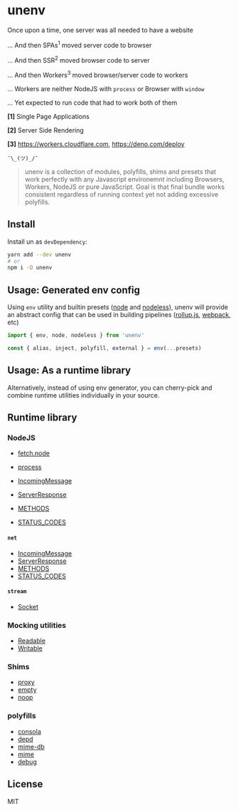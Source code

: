 <!-- ![un](https://user-images.githubusercontent.com/904724/101664001-a16a7980-3a4b-11eb-9801-3c873ed56a51.png) -->

# unenv

Once upon a time, one server was all needed to have a website

... And then SPAs<sup>1</sup> moved server code to browser

... And then SSR<sup>2</sup> moved browser code to server

... And then Workers<sup>3</sup> moved browser/server code to workers

... Workers are neither NodeJS with `process` or Browser with `window`

... Yet expected to run code that had to work both of them

**[1]** Single Page Applications

**[2]** Server Side Rendering

**[3]** https://workers.cloudflare.com, https://deno.com/deploy

 ```
 ¯\_(ツ)_/¯
 ````

> unenv is a collection of modules, polyfills, shims and presets that work perfectly with any Javascript environemnt including Browsers, Workers, NodeJS or pure JavaScript. Goal is that final bundle works consistent regardless of running context yet not adding excessive polyfills.


## Install

Install un as `devDependency`:

```bash
yarn add --dev unenv
# or
npm i -D unenv
```

## Usage: Generated env config

Using `env` utility and builtin presets ([node](./src/presets/node.ts) and [nodeless](./src/presets/nodeless.ts)), unenv will provide an abstract config that can be used in building pipelines ([rollup.js](https://rollupjs.org), [webpack](https://webpack.js.org), etc)

```js
import { env, node, nodeless } from 'unenv'

const { alias, inject, polyfill, external } = env(...presets)
```

## Usage: As a runtime library

Alternatively, instead of using env generator, you can cherry-pick and combine runtime utilities individually in your source.

## Runtime library

### NodeJS

- [fetch.node](./src/runtime/polyfill/fetch.node.ts)
- [process](./src/runtime/polyfill/process.ts)

- [IncomingMessage](./src/runtime/node/http/request.ts)
- [ServerResponse](./src/runtime/node/http/request.ts)
- [METHODS](./src/runtime/node/http/consts.ts)
- [STATUS_CODES](./src/runtime/node/http/consts.ts)

#### `net`

- [IncomingMessage](./src/runtime/node/http/request.ts)
- [ServerResponse](./src/runtime/node/http/request.ts)
- [METHODS](./src/runtime/node/http/consts.ts)
- [STATUS_CODES](./src/runtime/node/http/consts.ts)

#### `stream`

- [Socket](./src/runtime/node/net/socket.ts)

### Mocking utilities

- [Readable](./src/runtime/node/stream/readable.ts)
- [Writable](./src/runtime/node/stream/writable.ts)

### Shims

- [proxy](./src/runtime/mock/proxy.ts)
- [empty](./src/runtime/mock/empty.ts)
- [noop](./src/runtime/mock/noop.ts)

### polyfills

- [consola](./src/runtime/npm/consola.ts)
- [depd](./src/runtime/npm/depd.ts)
- [mime-db](./src/runtime/npm/mime-db.ts)
- [mime](./src/runtime/npm/mime.ts)
- [debug](./src/runtime/npm/debug.ts)

## License

MIT
